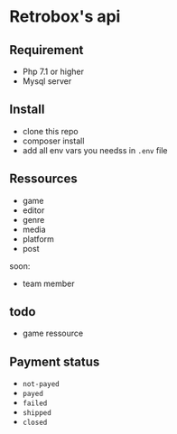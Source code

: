# Retrobox's api

## Requirement

- Php 7.1 or higher
- Mysql server

## Install

- clone this repo
- composer install
- add all env vars you needss in `.env` file

## Ressources

- game
- editor
- genre
- media
- platform
- post

soon:

- team member

## todo

- game ressource

## Payment status

- `not-payed`
- `payed`
- `failed`
- `shipped`
- `closed`